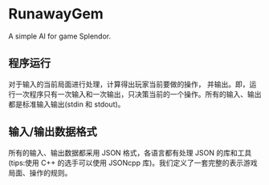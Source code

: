 # RunawayGem

A simple AI for game Splendor.

## 程序运行
对于输入的当前局面进行处理，计算得出玩家当前要做的操作， 并输出。即，运行一次程序只有一次输入和一次输出，只决策当前的一个操作。所有的输入、输出都是标准输入输出(stdin 和 stdout)。

## 输入/输出数据格式
所有的输入、输出数据都采用 JSON 格式，各语言都有处理 JSON 的库和工具(tips:使用 C++ 的选手可以使用 JSONcpp 库)。我们定义了一套完整的表示游戏局面、操作的规则。